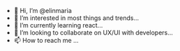 - 👋 Hi, I’m @elinmaria
- 👀 I’m interested in most things and trends...
- 🌱 I’m currently learning react...
- 💞️ I’m looking to collaborate on UX/UI with developers...
- 📫 How to reach me ...

<!---
elinmaria/elinmaria is a ✨ special ✨ repository because its `README.md` (this file) appears on your GitHub profile.
You can click the Preview link to take a look at your changes.
--->

